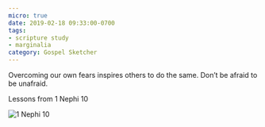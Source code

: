 ```yaml
---
micro: true
date: 2019-02-18 09:33:00-0700
tags:
- scripture study
- marginalia
category: Gospel Sketcher
---
```


Overcoming our own fears inspires others to do the same. Don’t be afraid to be unafraid.

Lessons from 1 Nephi 10

<img src="https://www.gospelsketcher.org/uploads/2019/be1618582d.jpg" alt="1 Nephi 10" />